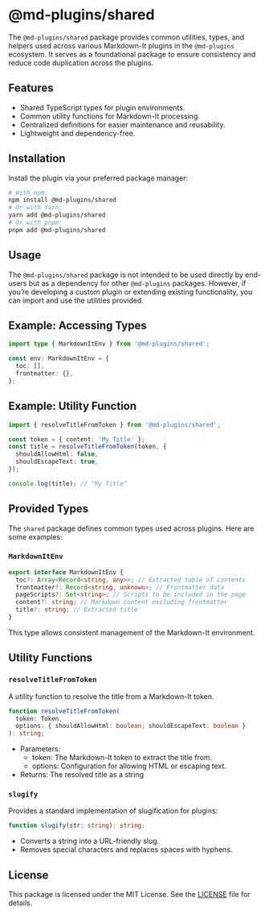 # @md-plugins/shared

The `@md-plugins/shared` package provides common utilities, types, and helpers used across various Markdown-It plugins in the `@md-plugins` ecosystem. It serves as a foundational package to ensure consistency and reduce code duplication across the plugins.

## Features

- Shared TypeScript types for plugin environments.
- Common utility functions for Markdown-It processing.
- Centralized definitions for easier maintenance and reusability.
- Lightweight and dependency-free.

## Installation

Install the plugin via your preferred package manager:

```bash
# With npm:
npm install @md-plugins/shared
# Or with Yarn:
yarn add @md-plugins/shared
# Or with pnpm:
pnpm add @md-plugins/shared
```

## Usage

The `@md-plugins/shared` package is not intended to be used directly by end-users but as a dependency for other `@md-plugins` packages. However, if you’re developing a custom plugin or extending existing functionality, you can import and use the utilities provided.

## Example: Accessing Types

```ts
import type { MarkdownItEnv } from '@md-plugins/shared';

const env: MarkdownItEnv = {
  toc: [],
  frontmatter: {},
};
```

## Example: Utility Function

```ts
import { resolveTitleFromToken } from '@md-plugins/shared';

const token = { content: 'My Title' };
const title = resolveTitleFromToken(token, {
  shouldAllowHtml: false,
  shouldEscapeText: true,
});

console.log(title); // "My Title"
```

## Provided Types

The `shared` package defines common types used across plugins. Here are some examples:

### `MarkdownItEnv`

```ts
export interface MarkdownItEnv {
  toc?: Array<Record<string, any>>; // Extracted table of contents
  frontmatter?: Record<string, unknown>; // Frontmatter data
  pageScripts?: Set<string>; // Scripts to be included in the page
  content?: string; // Markdown content excluding frontmatter
  title?: string; // Extracted title
}
```

This type allows consistent management of the Markdown-It environment.

## Utility Functions

### `resolveTitleFromToken`

A utility function to resolve the title from a Markdown-It token.

```ts
function resolveTitleFromToken(
  token: Token,
  options: { shouldAllowHtml: boolean; shouldEscapeText: boolean }
): string;
```

- Parameters:
  - token: The Markdown-It token to extract the title from.
  - options: Configuration for allowing HTML or escaping text.
- Returns: The resolved title as a string

### `slugify`

Provides a standard implementation of slugification for plugins:

```ts
function slugify(str: string): string;
```

- Converts a string into a URL-friendly slug.
- Removes special characters and replaces spaces with hyphens.

## License

This package is licensed under the MIT License. See the [LICENSE](./LICENSE) file for details.
